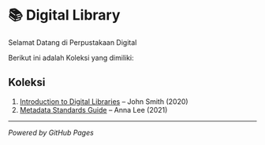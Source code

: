 # 📚 Digital Library

Selamat Datang di Perpustakaan Digital

Berikut ini adalah Koleksi yang dimiliki:

## Koleksi

1. [Introduction to Digital Libraries](ebooks/ebook1.pdf) – John Smith (2020)  
2. [Metadata Standards Guide](ebooks/ebook2.pdf) – Anna Lee (2021)  

---
*Powered by GitHub Pages*
